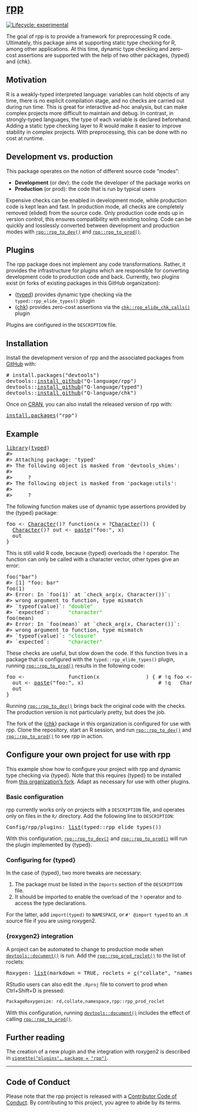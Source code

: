<!-- README.md is generated from README.Rmd. Please edit that file -->

# [rpp](https://rpp.q-lang.org/)

<!-- badges: start -->

[![Lifecycle: experimental](https://img.shields.io/badge/lifecycle-experimental-orange.svg)](https://lifecycle.r-lib.org/articles/stages.html#experimental)

<!-- badges: end -->

The goal of rpp is to provide a framework for preprocessing R code. Ultimately, this package aims at supporting static type checking for R, among other applications. At this time, dynamic type checking and zero-cost assertions are supported with the help of two other packages, {typed} and {chk}.

## Motivation

R is a weakly-typed interpreted language: variables can hold objects of any time, there is no explicit compilation stage, and no checks are carried out during run time. This is great for interactive ad-hoc analysis, but can make complex projects more difficult to maintain and debug. In contrast, in strongly-typed languages, the type of each variable is declared beforehand. Adding a static type checking layer to R would make it easier to improve stability in complex projects. With preprocessing, this can be done with no cost at runtime.

## Development vs. production

This package operates on the notion of different source code “modes”:

-   **Development** (or dev): the code the developer of the package works on
-   **Production** (or prod): the code that is run by typical users

Expensive checks can be enabled in development mode, while production code is kept lean and fast. In production mode, all checks are completely removed (elided) from the source code. Only production code ends up in version control, this ensures compatibility with existing tooling. Code can be quickly and losslessly converted between development and production modes with [`rpp::rpp_to_dev()`](https://rpp.q-lang.org/reference/rpp_to_dev.html) and [`rpp::rpp_to_prod()`](https://rpp.q-lang.org/reference/rpp_to_prod.html).

## Plugins

The rpp package does not implement any code transformations. Rather, it provides the infrastructure for plugins which are responsible for converting development code to production code and back. Currently, two plugins exist (in forks of existing packages in this GitHub organization):

-   {[typed](https://github.com/Q-language/typed)} provides dynamic type checking via the `typed::rpp_elide_types()` plugin
-   {[chk](https://github.com/Q-language/chk)} provides zero-cost assertions via the [`chk::rpp_elide_chk_calls()`](https://rdrr.io/pkg/chk/man/rpp_elide_chk_calls.html) plugin

Plugins are configured in the `DESCRIPTION` file.

## Installation

Install the development version of rpp and the associated packages from [GitHub](https://github.com/) with:

<pre class='chroma'>
<span class='c'># install.packages("devtools")</span>
<span class='nf'>devtools</span><span class='nf'>::</span><span class='nf'><a href='https://devtools.r-lib.org//reference/remote-reexports.html'>install_github</a></span><span class='o'>(</span><span class='s'>"Q-language/rpp"</span><span class='o'>)</span>
<span class='nf'>devtools</span><span class='nf'>::</span><span class='nf'><a href='https://devtools.r-lib.org//reference/remote-reexports.html'>install_github</a></span><span class='o'>(</span><span class='s'>"Q-language/typed"</span><span class='o'>)</span>
<span class='nf'>devtools</span><span class='nf'>::</span><span class='nf'><a href='https://devtools.r-lib.org//reference/remote-reexports.html'>install_github</a></span><span class='o'>(</span><span class='s'>"Q-language/chk"</span><span class='o'>)</span></pre>

Once on [CRAN](https://CRAN.R-project.org), you can also install the released version of rpp with:

<pre class='chroma'>
<span class='nf'><a href='https://rdrr.io/r/utils/install.packages.html'>install.packages</a></span><span class='o'>(</span><span class='s'>"rpp"</span><span class='o'>)</span></pre>

## Example

<pre class='chroma'>
<span class='kr'><a href='https://rdrr.io/r/base/library.html'>library</a></span><span class='o'>(</span><span class='nv'><a href='https://github.com/moodymudskipper/typed'>typed</a></span><span class='o'>)</span>
<span class='c'>#&gt; </span>
<span class='c'>#&gt; Attaching package: 'typed'</span>
<span class='c'>#&gt; The following object is masked from 'devtools_shims':</span>
<span class='c'>#&gt; </span>
<span class='c'>#&gt;     ?</span>
<span class='c'>#&gt; The following object is masked from 'package:utils':</span>
<span class='c'>#&gt; </span>
<span class='c'>#&gt;     ?</span></pre>

The following function makes use of dynamic type assertions provided by the {typed} package:

<pre class='chroma'>
<span class='nv'>foo</span> <span class='o'>&lt;-</span> <span class='nf'><a href='https://rdrr.io/pkg/typed/man/assertion_factories.html'>Character</a></span><span class='o'>(</span><span class='o'>)</span><span class='o'>?</span> <span class='kr'>function</span><span class='o'>(</span><span class='nv'>x</span> <span class='o'>=</span> <span class='o'>?</span><span class='nf'><a href='https://rdrr.io/pkg/typed/man/assertion_factories.html'>Character</a></span><span class='o'>(</span><span class='o'>)</span><span class='o'>)</span> <span class='o'>{</span>
  <span class='nf'><a href='https://rdrr.io/pkg/typed/man/assertion_factories.html'>Character</a></span><span class='o'>(</span><span class='o'>)</span><span class='o'>?</span> <span class='nv'>out</span> <span class='o'>&lt;-</span> <span class='nf'><a href='https://rdrr.io/r/base/paste.html'>paste</a></span><span class='o'>(</span><span class='s'>"foo:"</span>, <span class='nv'>x</span><span class='o'>)</span>
  <span class='nv'>out</span>
<span class='o'>}</span></pre>

This is still valid R code, because {typed} overloads the `?` operator. The function can only be called with a character vector, other types give an error:

<pre class='chroma'>
<span class='nf'>foo</span><span class='o'>(</span><span class='s'>"bar"</span><span class='o'>)</span>
<span class='c'>#&gt; [1] "foo: bar"</span>
<span class='nf'>foo</span><span class='o'>(</span><span class='m'>1</span><span class='o'>)</span>
<span class='c'>#&gt; Error: In `foo(1)` at `check_arg(x, Character())`:</span>
<span class='c'>#&gt; wrong argument to function, type mismatch</span>
<span class='c'>#&gt; `typeof(value)`: <span style='color: #00BB00;'>"double"</span>   </span>
<span class='c'>#&gt; `expected`:      <span style='color: #00BB00;'>"character"</span></span>
<span class='nf'>foo</span><span class='o'>(</span><span class='nv'>mean</span><span class='o'>)</span>
<span class='c'>#&gt; Error: In `foo(mean)` at `check_arg(x, Character())`:</span>
<span class='c'>#&gt; wrong argument to function, type mismatch</span>
<span class='c'>#&gt; `typeof(value)`: <span style='color: #00BB00;'>"closure"</span>  </span>
<span class='c'>#&gt; `expected`:      <span style='color: #00BB00;'>"character"</span></span></pre>

These checks are useful, but slow down the code. If this function lives in a package that is configured with the `typed::rpp_elide_types()` plugin, running [`rpp::rpp_to_prod()`](https://rpp.q-lang.org/reference/rpp_to_prod.html) results in the following code:

<pre class='chroma'>
<span class='nv'>foo</span> <span class='o'>&lt;-</span>              <span class='kr'>function</span><span class='o'>(</span><span class='nv'>x</span>               <span class='o'>)</span> <span class='o'>{</span> <span class='c'># !q foo &lt;- Character()? function(x = ?Character()) {</span>
  <span class='nv'>out</span> <span class='o'>&lt;-</span> <span class='nf'><a href='https://rdrr.io/r/base/paste.html'>paste</a></span><span class='o'>(</span><span class='s'>"foo:"</span>, <span class='nv'>x</span><span class='o'>)</span>                        <span class='c'># !q   Character()? out &lt;- paste("foo:", x)</span>
  <span class='nv'>out</span>
<span class='o'>}</span></pre>

Running [`rpp::rpp_to_dev()`](https://rpp.q-lang.org/reference/rpp_to_dev.html) brings back the original code with the checks. The production version is not particularly pretty, but does the job.

The fork of the {[chk](https://github.com/Q-language/chk)} package in this organization is configured for use with rpp. Clone the repository, start an R session, and run [`rpp::rpp_to_dev()`](https://rpp.q-lang.org/reference/rpp_to_dev.html) and [`rpp::rpp_to_prod()`](https://rpp.q-lang.org/reference/rpp_to_prod.html) to see rpp in action.

## Configure your own project for use with rpp

This example show how to configure your project with rpp and dynamic type checking via {typed}. Note that this requires {typed} to be installed from [this organization’s fork](https://github.com/Q-language/typed). Adapt as necessary for use with other plugins.

### Basic configuration

rpp currently works only on projects with a `DESCRIPTION` file, and operates only on files in the `R/` directory. Add the following line to `DESCRIPTION`:

<pre class='chroma'>
<span class='nv'>Config</span><span class='o'>/</span><span class='nv'>rpp</span><span class='o'>/</span><span class='nv'>plugins</span><span class='o'>:</span> <span class='nf'><a href='https://rdrr.io/r/base/list.html'>list</a></span><span class='o'>(</span><span class='nf'>typed</span><span class='nf'>::</span><span class='nf'>rpp_elide_types</span><span class='o'>(</span><span class='o'>)</span><span class='o'>)</span></pre>

With this configuration, [`rpp::rpp_to_dev()`](https://rpp.q-lang.org/reference/rpp_to_dev.html) and [`rpp::rpp_to_prod()`](https://rpp.q-lang.org/reference/rpp_to_prod.html) will run the plugin implemented by {typed}.

### Configuring for {typed}

In the case of {typed}, two more tweaks are necessary:

1.  The package must be listed in the `Imports` section of the `DESCRIPTION` file.
2.  It should be imported to enable the overload of the `?` operator and to access the type declarations.

For the latter, add `import(typed)` to `NAMESPACE`, or `#' @import typed` to an `.R` source file if you are using roxygen2.

### {roxygen2} integration

A project can be automated to change to production mode when [`devtools::document()`](https://devtools.r-lib.org//reference/document.html) is run. Add the [`rpp::rpp_prod_roclet()`](https://rpp.q-lang.org/reference/roclets.html) to the list of roclets:

<pre class='chroma'>
<span class='nv'>Roxygen</span><span class='o'>:</span> <span class='nf'><a href='https://rdrr.io/r/base/list.html'>list</a></span><span class='o'>(</span>markdown <span class='o'>=</span> <span class='kc'>TRUE</span>, roclets <span class='o'>=</span> <span class='nf'><a href='https://rdrr.io/r/base/c.html'>c</a></span><span class='o'>(</span><span class='s'>"collate"</span>, <span class='s'>"namespace"</span>, <span class='s'>"rd"</span>, <span class='s'>"rpp::rpp_prod_roclet"</span><span class='o'>)</span><span class='o'>)</span></pre>

RStudio users can also edit the `.Rproj` file to convert to prod when Ctrl+Shift+D is pressed:

``` txt
PackageRoxygenize: rd,collate,namespace,rpp::rpp_prod_roclet
```

With this configuration, running [`devtools::document()`](https://devtools.r-lib.org//reference/document.html) includes the effect of calling [`rpp::rpp_to_prod()`](https://rpp.q-lang.org/reference/rpp_to_prod.html).

## Further reading

The creation of a new plugin and the integration with roxygen2 is described in [`vignette("plugins", package = "rpp")`](https://rpp.q-lang.org/articles/plugins.html).

------------------------------------------------------------------------

## Code of Conduct

Please note that the rpp project is released with a [Contributor Code of Conduct](https://rpp.q-lang.org/CODE_OF_CONDUCT.html). By contributing to this project, you agree to abide by its terms.
